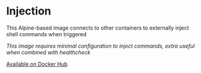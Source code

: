 # **Injection**

This Alpine-based image connects to other containers to externally inject shell commands when triggered

_This image requires minimal configuration to inject commands, extra useful when combined with healthcheck_

[Available on Docker Hub](https://hub.docker.com/r/chiefmikey/injection)
